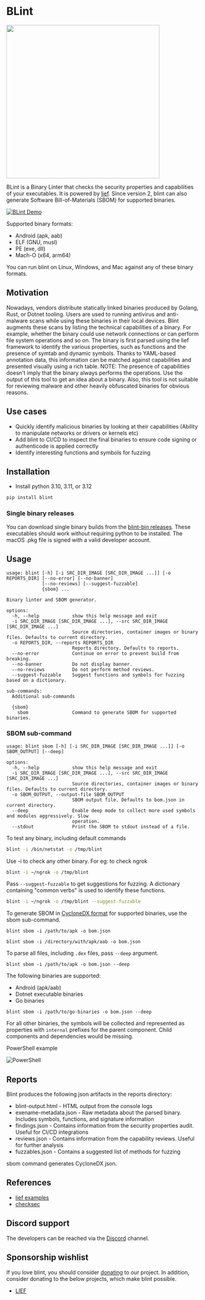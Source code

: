 # BLint

<img src="./blint.png" width="400" />

BLint is a Binary Linter that checks the security properties and capabilities of your executables. It is powered by [lief](https://github.com/lief-project/LIEF). Since version 2, blint can also generate Software Bill-of-Materials (SBOM) for supported binaries.

[![BLint Demo](https://asciinema.org/a/438138.png)](https://asciinema.org/a/438138)

Supported binary formats:

- Android (apk, aab)
- ELF (GNU, musl)
- PE (exe, dll)
- Mach-O (x64, arm64)

You can run blint on Linux, Windows, and Mac against any of these binary formats.

## Motivation

Nowadays, vendors distribute statically linked binaries produced by Golang, Rust, or Dotnet tooling. Users are used to running antivirus and anti-malware scans while using these binaries in their local devices. Blint augments these scans by listing the technical capabilities of a binary. For example, whether the binary could use network connections or can perform file system operations and so on.
The binary is first parsed using the lief framework to identify the various properties, such as functions and the presence of symtab and dynamic symbols. Thanks to YAML-based annotation data, this information can be matched against capabilities and presented visually using a rich table.
NOTE: The presence of capabilities doesn't imply that the binary always performs the operations. Use the output of this tool to get an idea about a binary. Also, this tool is not suitable for reviewing malware and other heavily obfuscated binaries for obvious reasons.

## Use cases

- Quickly identify malicious binaries by looking at their capabilities (Ability to manipulate networks or drivers or kernels etc)
- Add blint to CI/CD to inspect the final binaries to ensure code signing or authenticode is applied correctly
- Identify interesting functions and symbols for fuzzing

## Installation

- Install python 3.10, 3.11, or 3.12

```bash
pip install blint
```

### Single binary releases

You can download single binary builds from the [blint-bin releases](https://github.com/OWASP-dep-scan/blint/releases). These executables should work without requiring python to be installed. The macOS .pkg file is signed with a valid developer account.

## Usage

```shell
usage: blint [-h] [-i SRC_DIR_IMAGE [SRC_DIR_IMAGE ...]] [-o REPORTS_DIR] [--no-error] [--no-banner]
             [--no-reviews] [--suggest-fuzzable]
             {sbom} ...

Binary linter and SBOM generator.

options:
  -h, --help            show this help message and exit
  -i SRC_DIR_IMAGE [SRC_DIR_IMAGE ...], --src SRC_DIR_IMAGE [SRC_DIR_IMAGE ...]
                        Source directories, container images or binary files. Defaults to current directory.
  -o REPORTS_DIR, --reports REPORTS_DIR
                        Reports directory. Defaults to reports.
  --no-error            Continue on error to prevent build from breaking.
  --no-banner           Do not display banner.
  --no-reviews          Do not perform method reviews.
  --suggest-fuzzable    Suggest functions and symbols for fuzzing based on a dictionary.

sub-commands:
  Additional sub-commands

  {sbom}
    sbom                Command to generate SBOM for supported binaries.
```

### SBOM sub-command

```shell
usage: blint sbom [-h] [-i SRC_DIR_IMAGE [SRC_DIR_IMAGE ...]] [-o SBOM_OUTPUT] [--deep]

options:
  -h, --help            show this help message and exit
  -i SRC_DIR_IMAGE [SRC_DIR_IMAGE ...], --src SRC_DIR_IMAGE [SRC_DIR_IMAGE ...]
                        Source directories, container images or binary files. Defaults to current directory.
  -o SBOM_OUTPUT, --output-file SBOM_OUTPUT
                        SBOM output file. Defaults to bom.json in current directory.
  --deep                Enable deep mode to collect more used symbols and modules aggressively. Slow
                        operation.
  --stdout              Print the SBOM to stdout instead of a file.
```

To test any binary, including default commands

```bash
blint -i /bin/netstat -o /tmp/blint
```

Use -i to check any other binary. For eg: to check ngrok

```bash
blint -i ~/ngrok -o /tmp/blint
```

Pass `--suggest-fuzzable` to get suggestions for fuzzing. A dictionary containing "common verbs" is used to identify these functions.

```bash
blint -i ~/ngrok -o /tmp/blint --suggest-fuzzable
```

To generate SBOM in [CycloneDX format](https://cyclonedx.org/) for supported binaries, use the sbom sub-command.

```shell
blint sbom -i /path/to/apk -o bom.json
```

```shell
blint sbom -i /directory/with/apk/aab -o bom.json
```

To parse all files, including `.dex` files, pass `--deep` argument.

```shell
blint sbom -i /path/to/apk -o bom.json --deep
```

The following binaries are supported:

- Android (apk/aab)
- Dotnet executable binaries
- Go binaries

```shell
blint sbom -i /path/to/go-binaries -o bom.json --deep
```

For all other binaries, the symbols will be collected and represented as properties with `internal` prefixes for the parent component. Child components and dependencies would be missing.

PowerShell example

![PowerShell](./docs/blint-powershell.jpg)

## Reports

Blint produces the following json artifacts in the reports directory:

- blint-output.html - HTML output from the console logs
- exename-metadata.json - Raw metadata about the parsed binary. Includes symbols, functions, and signature information
- findings.json - Contains information from the security properties audit. Useful for CI/CD integrations
- reviews.json - Contains information from the capability reviews. Useful for further analysis
- fuzzables.json - Contains a suggested list of methods for fuzzing

sbom command generates CycloneDX json.

## References

- [lief examples](https://github.com/lief-project/LIEF/tree/master/examples)
- [checksec](https://github.com/Wenzel/checksec.py)

## Discord support

The developers can be reached via the [Discord](https://discord.gg/DCNxzaeUpd) channel.

## Sponsorship wishlist

If you love blint, you should consider [donating](https://owasp.org/donate?reponame=www-project-dep-scan&title=OWASP+dep-scan) to our project. In addition, consider donating to the below projects, which make blint possible.

- [LIEF](https://github.com/sponsors/lief-project/)
